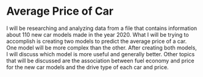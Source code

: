 # Average Price of Car
 I will be researching and analyzing data from a file that contains information about 110 new car models made in the year 2020. What I will be trying to accomplish is creating two models to predict the average price of a car. One model will be more complex than the other. After creating both models, I will discuss which model is more useful and generally better. Other topics that will be discussed are the association between fuel economy and price for the new car models and the drive type of each car and price.
